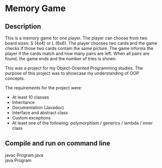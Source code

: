 # Memory Game

## Description
This is a memory game for one player. The player can choose from two board sizes: S (4x4) or L (6x6). The player chooses two cards and the game checks if those two cards contain the same picture. The game informs the player if the cards match and how many pairs are left. When all pairs are found, the game ends and the number of tries is shown.

This was a project for my Object-Oriented Programming studies. The purpose of this project was to showcase my understanding of OOP concepts. 

The requirements for the project were: 
- At least 10 classes
- Inheritance
- Documentation (Javadoc)
- Interface and abstract class
- Custom exceptions 
- At least one of the following: polymorphism / generics / lambda / inner class

## Compile and run on command line
javac Program.java \
java Program
